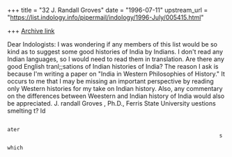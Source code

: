 +++
title = "32 J. Randall Groves"
date = "1996-07-11"
upstream_url = "https://list.indology.info/pipermail/indology/1996-July/005415.html"

+++
[Archive link](https://list.indology.info/pipermail/indology/1996-July/005415.html)

Dear Indologists: I was wondering if any members of this list would be
so kind as to suggest some good histories of India by Indians. I don't
read any Indian languages, so I would need to read them in translation.
Are there any good English tranl;;sations of Indian histories of India?
The reason I ask is because I'm writing a paper on "India in Western
Philosophies of History." It occurs to me that I may be missing an
important perspective by reading only Western histories for my take on
Indian history. Also, any commentary on the differences between Weestern
and Indian history of India would also be appreciated. J. randall Groves
, Ph.D., Ferris State University
                                                                        uestions
                                                                        smelting
                                                                        t?
                                                                        ld

>

>
                                                                        ater
                                                                        s
                                                                        which

>>

>>
>>
>>
>>
>
>




